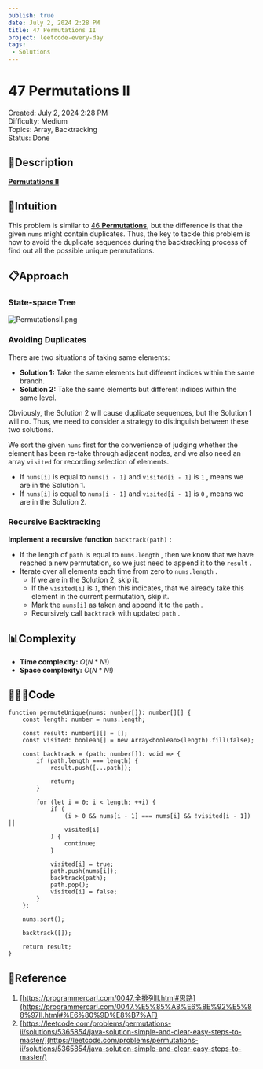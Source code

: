 ```yaml
---
publish: true
date: July 2, 2024 2:28 PM
title: 47 Permutations II
project: leetcode-every-day
tags:
 - Solutions
---
```


# 47 Permutations II

Created: July 2, 2024 2:28 PM<br>
Difficulty: Medium<br>
Topics: Array, Backtracking<br>
Status: Done<br>

## 📖Description

[**Permutations II**](https://leetcode.com/problems/permutations-ii/description)

## 🤔Intuition

This problem is similar to [46 **Permutations**](https://www.notion.so/46-Permutations-3e83e1fc88994abc8bcea24124bf0921?pvs=21), but the difference is that the given `nums` might contain duplicates. Thus, the key to tackle this problem is how to avoid the duplicate sequences during the backtracking process of find out all the possible unique permutations.

## 📋Approach

### State-space Tree

![PermutationsII.png](/images/47-Permutations-II.png)

### Avoiding Duplicates

There are two situations of taking same elements:

- **Solution 1:** Take the same elements but different indices within the same branch.
- **Solution 2:** Take the same elements but different indices within the same level.

Obviously, the Solution 2 will cause duplicate sequences, but the Solution 1 will no. Thus, we need to consider a strategy to distinguish between these two solutions.

We sort the given `nums` first for the convenience of judging whether the element has been re-take through adjacent nodes, and we also need an array `visited` for recording selection of elements.

- If `nums[i]` is equal to `nums[i - 1]` and `visited[i - 1]` is `1` , means we are in the Solution 1.
- If `nums[i]` is equal to `nums[i - 1]` and `visited[i - 1]` is `0` , means we are in the Solution 2.

### Recursive Backtracking

**Implement a recursive function** `backtrack(path)` **:**

- If the length of `path` is equal to `nums.length` , then we know that we have reached a new permutation, so we just need to append it to the `result` .
- Iterate over all elements each time from zero to `nums.length` .
  - If we are in the Solution 2, skip it.
  - If the `visited[i]` is `1`, then this indicates, that we already take this element in the current permutation, skip it.
  - Mark the `nums[i]` as taken and append it to the `path` .
  - Recursively call `backtrack` with updated `path` .

## 📊Complexity

- **Time complexity:** $O(N*N!)$
- **Space complexity:** $O(N*N!)$

## 🧑🏻‍💻Code

```tsx
function permuteUnique(nums: number[]): number[][] {
    const length: number = nums.length;

    const result: number[][] = [];
    const visited: boolean[] = new Array<boolean>(length).fill(false);

    const backtrack = (path: number[]): void => {
        if (path.length === length) {
            result.push([...path]);

            return;
        }

        for (let i = 0; i < length; ++i) {
            if (
                (i > 0 && nums[i - 1] === nums[i] && !visited[i - 1]) ||
                visited[i]
            ) {
                continue;
            }

            visited[i] = true;
            path.push(nums[i]);
            backtrack(path);
            path.pop();
            visited[i] = false;
        }
    };

    nums.sort();

    backtrack([]);

    return result;
}
```

## 🔖Reference

1. [https://programmercarl.com/0047.全排列II.html#思路](https://programmercarl.com/0047.%E5%85%A8%E6%8E%92%E5%88%97II.html#%E6%80%9D%E8%B7%AF)
2. [https://leetcode.com/problems/permutations-ii/solutions/5365854/java-solution-simple-and-clear-easy-steps-to-master/](https://leetcode.com/problems/permutations-ii/solutions/5365854/java-solution-simple-and-clear-easy-steps-to-master/)
